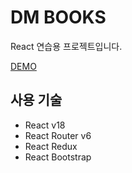 # DM BOOKS

React 연습용 프로젝트입니다.

[DEMO](https://donghun-k.github.io/bookstore-react-practice/)

## 사용 기술
- React v18
- React Router v6
- React Redux
- React Bootstrap
